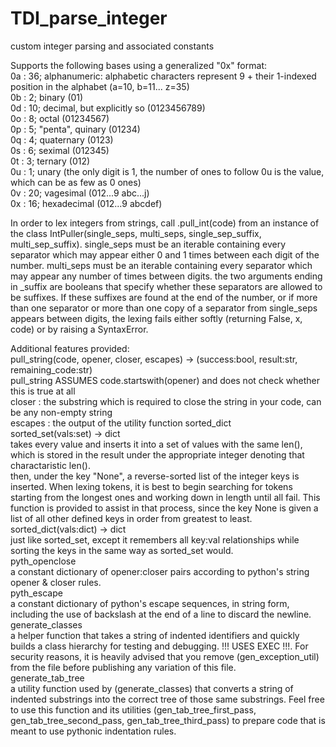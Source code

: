 # TDI_parse_integer
custom integer parsing and associated constants

Supports the following bases using a generalized "0x" format:  
  0a : 36; alphanumeric: alphabetic characters represent 9 + their 1-indexed position in the alphabet (a=10, b=11... z=35)  
  0b : 2; binary (01)  
  0d : 10; decimal, but explicitly so (0123456789)  
  0o : 8; octal (01234567)  
  0p : 5; "penta", quinary (01234)  
  0q : 4; quaternary (0123)  
  0s : 6; seximal (012345)  
  0t : 3; ternary (012)  
  0u : 1; unary (the only digit is 1, the number of ones to follow 0u is the value, which can be as few as 0 ones)  
  0v : 20; vagesimal (012...9 abc...j)  
  0x : 16; hexadecimal (012...9 abcdef)  
  
In order to lex integers from strings, call .pull_int(code) from an instance of the class IntPuller(single_seps, multi_seps, single_sep_suffix, multi_sep_suffix). single_seps must be an iterable containing every separator which may appear either 0 and 1 times between each digit of the number. multi_seps must be an iterable containing every separator which may appear any number of times between digits. the two arguments ending in _suffix are booleans that specify whether these separators are allowed to be suffixes. If these suffixes are found at the end of the number, or if more than one separator or more than one copy of a separator from single_seps appears between digits, the lexing fails either softly (returning False, x, code) or by raising a SyntaxError.

Additional features provided:  
  pull_string(code, opener, closer, escapes) -> (success:bool, result:str, remaining_code:str)  
    pull_string ASSUMES code.startswith(opener) and does not check whether this is true at all  
    closer : the substring which is required to close the string in your code, can be any non-empty string  
    escapes : the output of the utility function sorted_dict  
  sorted_set(vals:set) -> dict  
    takes every value and inserts it into a set of values with the same len(), which is stored in the result under the appropriate integer denoting that charactaristic len().  
    then, under the key "None", a reverse-sorted list of the integer keys is inserted. When lexing tokens, it is best to begin searching for tokens starting from the longest ones and working down in length until all fail. This function is provided to assist in that process, since the key None is given a list of all other defined keys in order from greatest to least.  
  sorted_dict(vals:dict) -> dict  
    just like sorted_set, except it remembers all key:val relationships while sorting the keys in the same way as sorted_set would.  
  pyth_openclose  
    a constant dictionary of opener:closer pairs according to python's string opener & closer rules.  
  pyth_escape  
    a constant dictionary of python's escape sequences, in string form, including the use of backslash at the end of a line to discard the newline.  
  generate_classes  
    a helper function that takes a string of indented identifiers and quickly builds a class hierarchy for testing and debugging. !!! USES EXEC !!!. For security reasons, it is heavily advised that you remove (gen_exception_util) from the file before publishing any variation of this file.  
  generate_tab_tree  
    a utility function used by (generate_classes) that converts a string of indented substrings into the correct tree of those same substrings. Feel free to use this function and its utilities (gen_tab_tree_first_pass, gen_tab_tree_second_pass, gen_tab_tree_third_pass) to prepare code that is meant to use pythonic indentation rules.  
